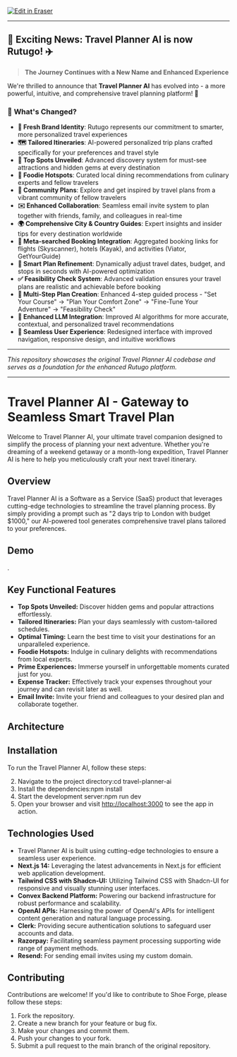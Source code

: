 <p><a target="_blank" href="https://app.eraser.io/workspace/ITHfX2CmBRfVZimKKniY" id="edit-in-eraser-github-link"><img alt="Edit in Eraser" src="https://firebasestorage.googleapis.com/v0/b/second-petal-295822.appspot.com/o/images%2Fgithub%2FOpen%20in%20Eraser.svg?alt=media&amp;token=968381c8-a7e7-472a-8ed6-4a6626da5501"></a></p>

---

## 🚀 **Exciting News: Travel Planner AI is now Rutugo!** ✈️

> **The Journey Continues with a New Name and Enhanced Experience**

We're thrilled to announce that **Travel Planner AI** has evolved into  - a more powerful, intuitive, and comprehensive travel planning platform! 🌟

### 🎯 **What's Changed?**

- **🎨 Fresh Brand Identity**: Rutugo represents our commitment to smarter, more personalized travel experiences
- **🗺️ Tailored Itineraries**: AI-powered personalized trip plans crafted specifically for your preferences and travel style
- **📍 Top Spots Unveiled**: Advanced discovery system for must-see attractions and hidden gems at every destination
- **🍜 Foodie Hotspots**: Curated local dining recommendations from culinary experts and fellow travelers
- **👥 Community Plans**: Explore and get inspired by travel plans from a vibrant community of fellow travelers
- **✉️ Enhanced Collaboration**: Seamless email invite system to plan together with friends, family, and colleagues in real-time
- **🌍 Comprehensive City & Country Guides**: Expert insights and insider tips for every destination worldwide
- **🔗 Meta-searched Booking Integration**: Aggregated booking links for flights (Skyscanner), hotels (Kayak), and activities (Viator, GetYourGuide)
- **🔄 Smart Plan Refinement**: Dynamically adjust travel dates, budget, and stops in seconds with AI-powered optimization
- **✅ Feasibility Check System**: Advanced validation ensures your travel plans are realistic and achievable before booking
- **🎯 Multi-Step Plan Creation**: Enhanced 4-step guided process - "Set Your Course" → "Plan Your Comfort Zone" → "Fine-Tune Your Adventure" → "Feasibility Check"
- **🤖 Enhanced LLM Integration**: Improved AI algorithms for more accurate, contextual, and personalized travel recommendations
- **📱 Seamless User Experience**: Redesigned interface with improved navigation, responsive design, and intuitive workflows





---

_This repository showcases the original Travel Planner AI codebase and serves as a foundation for the enhanced Rutugo platform._

---

# Travel Planner AI - Gateway to Seamless Smart Travel Plan

Welcome to Travel Planner AI, your ultimate travel companion designed to simplify the process of planning your next adventure.
Whether you're dreaming of a weekend getaway or a month-long expedition, Travel Planner AI is here to help you meticulously craft your next travel itinerary.

## Overview

Travel Planner AI is a Software as a Service (SaaS) product that leverages cutting-edge technologies to streamline the travel planning process.
By simply providing a prompt such as "2 days trip to London with budget $1000," our AI-powered tool generates comprehensive travel plans tailored to your preferences.



## Demo

.

## Key Functional Features

- **Top Spots Unveiled:** Discover hidden gems and popular attractions effortlessly.
- **Tailored Itineraries:** Plan your days seamlessly with custom-tailored schedules.
- **Optimal Timing:** Learn the best time to visit your destinations for an unparalleled experience.
- **Foodie Hotspots:** Indulge in culinary delights with recommendations from local experts.
- **Prime Experiences:** Immerse yourself in unforgettable moments curated just for you.
- **Expense Tracker:** Effectively track your expenses throughout your journey and can revisit later as well.
- **Email Invite:** Invite your friend and colleagues to your desired plan and collaborate together.

## Architecture


## Installation

To run the Travel Planner AI, follow these steps:


2. Navigate to the project directory:cd travel-planner-ai
3. Install the dependencies:npm install
4. Start the development server:npm run dev
5. Open your browser and visit [﻿http://localhost:3000](http://localhost:3000/) to see the app in action.

## Technologies Used

- Travel Planner AI is built using cutting-edge technologies to ensure a seamless user experience.
- **Next.js 14:** Leveraging the latest advancements in Next.js for efficient web application development.
- **Tailwind CSS with Shadcn-UI:** Utilizing Tailwind CSS with Shadcn-UI for responsive and visually stunning user interfaces.
- **Convex Backend Platform:** Powering our backend infrastructure for robust performance and scalability.
- **OpenAI APIs:** Harnessing the power of OpenAI's APIs for intelligent content generation and natural language processing.
- **Clerk:** Providing secure authentication solutions to safeguard user accounts and data.
- **Razorpay:** Facilitating seamless payment processing supporting wide range of payment methods.
- **Resend:** For sending email invites using my custom domain.

## Contributing

Contributions are welcome! If you'd like to contribute to Shoe Forge, please follow these steps:

1. Fork the repository.
2. Create a new branch for your feature or bug fix.
3. Make your changes and commit them.
4. Push your changes to your fork.
5. Submit a pull request to the main branch of the original repository.

<!--- Eraser file: https://app.eraser.io/workspace/ITHfX2CmBRfVZimKKniY --->
